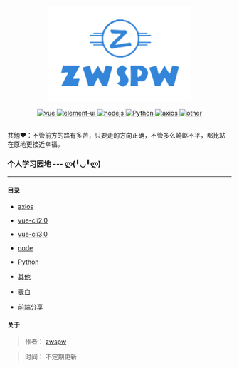 <p align="center">
  <img width="320" src="https://github.com/zwspw/Img-All/blob/master/log/logo.png">
</p>

<p align="center">
  <a href="https://github.com/vuejs/vue">
    <img src="https://img.shields.io/badge/vue-2.5-brightgreen.svg" alt="vue">
  </a>
  <a href="https://github.com/ElemeFE/element">
    <img src="https://img.shields.io/badge/element--ui-2.4.6-green.svg" alt="element-ui">
  </a>
  <a href="https://github.com/nodejs/node">
    <img src="https://img.shields.io/badge/nodejs-11.2.0-red.svg" alt="nodejs">
  </a>
  <a href="https://github.com/TheAlgorithms/Python">
    <img src="https://img.shields.io/badge/Python-3.7.0-blue.svg" alt="Python">
  </a>
  <a href="https://github.com/axios/axios">
    <img src="https://img.shields.io/badge/axios-0.18.0-orange.svg" alt="axios">
  </a>
  <a href="https://github.com/zwspw/-study/blob/master/all-content/%E9%A1%B9%E7%9B%AE%E4%B8%AD%E9%81%87%E5%88%B0%E7%9A%84%E5%86%85%E5%AE%B9/%E5%85%B6%E4%BB%96%E5%86%85%E5%AE%B9.md">
    <img src="https://img.shields.io/badge/other-1.0-ff69b4.svg" alt="other">
  </a>
</p>
<br>
共勉❤：不管前方的路有多苦，只要走的方向正确，不管多么崎岖不平，都比站在原地更接近幸福。
<br>

### 个人学习园地 ---   ლ(╹◡╹ლ)
----------------

#### 目录

* [axios](https://github.com/zwspw/-study/blob/master/all-content/axios%E5%86%85%E5%AE%B9/axios.md)
* [vue-cli2.0](https://github.com/zwspw/-study/blob/master/all-content/vue2.0%E5%86%85%E5%AE%B9/vue2.0.md)
* [vue-cli3.0](https://github.com/zwspw/-study/blob/master/all-content/vue2.0%E5%86%85%E5%AE%B9/vue2.0.md)
* [node](https://github.com/zwspw/-study/blob/master/all-content/node%E5%86%85%E5%AE%B9/node%E5%AD%A6%E4%B9%A0.md)
* [Python](https://github.com/zwspw/-study/blob/master/all-content/Python%E5%86%85%E5%AE%B9/Python%E5%AD%A6%E4%B9%A0.md)
* [其他](https://github.com/zwspw/-study/blob/master/all-content/%E9%A1%B9%E7%9B%AE%E4%B8%AD%E9%81%87%E5%88%B0%E7%9A%84%E5%86%85%E5%AE%B9/%E5%85%B6%E4%BB%96%E5%86%85%E5%AE%B9.md)


* [表白](https://zwspw.github.io/DaydayUp/)

* [前端分享](https://github.com/zwspw/DaydayUp/blob/master/all-content/shareContent.md)
 #### 关于

 
> 作者： [zwspw](https://zwspw.github.io/Resume-liuzw/)  

> 时间： 不定期更新 



